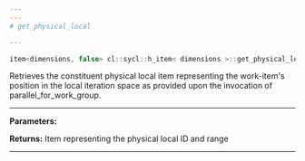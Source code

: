 ```yaml
---
---
# get_physical_local

---
```


```cpp
item<dimensions, false> cl::sycl::h_item< dimensions >::get_physical_local() const
```


Retrieves the constituent physical local item representing the work-item's position in the local iteration space as provided upon the invocation of parallel_for_work_group. 


---
**Parameters:**

**Returns:** Item representing the physical local ID and range 

---
